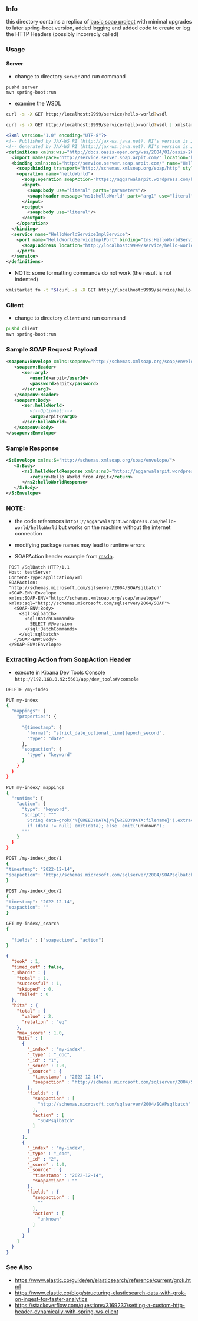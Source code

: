 ### Info

this directory contains a replica of [basic soap project](https://github.com/arpitaggarwal/soap) with minimal upgrades to later spring-boot version, added logging and added code to create or log the HTTP Headers (possibly incorrecly called)

### Usage

#### Server

* change to directory `server` and run command 
```
pushd server
mvn spring-boot:run
```

 * examine the WSDL 

```sh
curl -s -X GET http://localhost:9999/service/hello-world?wsdl
```

```sh
curl -s -X GET http://localhost:9999/service/hello-world?wsdl | xmlstarlet fo  -
```

```XML
<?xml version="1.0" encoding="UTF-8"?>
<!-- Published by JAX-WS RI (http://jax-ws.java.net). RI's version is JAX-WS RI 2.2.9-b130926.1035 svn-revision#5f6196f2b90e9460065a4c2f4e30e065b245e51e. -->
<!-- Generated by JAX-WS RI (http://jax-ws.java.net). RI's version is JAX-WS RI 2.2.9-b130926.1035 svn-revision#5f6196f2b90e9460065a4c2f4e30e065b245e51e. -->
<definitions xmlns:wsu="http://docs.oasis-open.org/wss/2004/01/oasis-200401-wss-wssecurity-utility-1.0.xsd" xmlns:wsp="http://www.w3.org/ns/ws-policy" xmlns:wsp1_2="http://schemas.xmlsoap.org/ws/2004/09/policy" xmlns:wsam="http://www.w3.org/2007/05/addressing/metadata" xmlns:soap="http://schemas.xmlsoap.org/wsdl/soap/" xmlns:tns="http://impl.service.server.soap.arpit.com/" xmlns:xsd="http://www.w3.org/2001/XMLSchema" xmlns="http://schemas.xmlsoap.org/wsdl/" targetNamespace="http://impl.service.server.soap.arpit.com/" name="HelloWorldServiceImplService">
  <import namespace="http://service.server.soap.arpit.com/" location="http://localhost:9999/service/hello-world?wsdl=1"/>
  <binding xmlns:ns1="http://service.server.soap.arpit.com/" name="HelloWorldServiceImplPortBinding" type="ns1:HelloWorldService">
    <soap:binding transport="http://schemas.xmlsoap.org/soap/http" style="document"/>
    <operation name="helloWorld">
      <soap:operation soapAction="https://aggarwalarpit.wordpress.com/hello-world/helloWorld"/>
      <input>
        <soap:body use="literal" parts="parameters"/>
        <soap:header message="ns1:helloWorld" part="arg1" use="literal"/>
      </input>
      <output>
        <soap:body use="literal"/>
      </output>
    </operation>
  </binding>
  <service name="HelloWorldServiceImplService">
    <port name="HelloWorldServiceImplPort" binding="tns:HelloWorldServiceImplPortBinding">
      <soap:address location="http://localhost:9999/service/hello-world"/>
    </port>
  </service>
</definitions>

```
* NOTE: some formatting commands do not work (the result is not indented)

```sh
xmlstarlet fo -t "$(curl -s -X GET http://localhost:9999/service/hello-world?wsdl)"
```

### Client

* change to directory `client` and run command 
```sh
pushd client
mvn spring-boot:run
```
### Sample SOAP Request Payload

```XML
<soapenv:Envelope xmlns:soapenv="http://schemas.xmlsoap.org/soap/envelope/" xmlns:ser="http://service.server.soap.arpit.com/">
   <soapenv:Header>
      <ser:arg1>
         <userId>arpit</userId>
         <password>arpit</password>
      </ser:arg1>
   </soapenv:Header>
   <soapenv:Body>
      <ser:helloWorld>
         <!--Optional:-->
         <arg0>Arpit</arg0>
      </ser:helloWorld>
   </soapenv:Body>
</soapenv:Envelope>
```

### Sample Response

```XML
<S:Envelope xmlns:S="http://schemas.xmlsoap.org/soap/envelope/">
   <S:Body>
      <ns2:helloWorldResponse xmlns:ns3="https://aggarwalarpit.wordpress.com" xmlns:ns2="http://service.server.soap.arpit.com/">
         <return>Hello World from Arpit</return>
      </ns2:helloWorldResponse>
   </S:Body>
</S:Envelope>
```

### NOTE: 

* the code references `https://aggarwalarpit.wordpress.com/hello-world/helloWorld` but works on the machine without the internet connection
* modifying package names may lead to runtime errors

* SOAPAction header example from [msdn](https://learn.microsoft.com/en-us/openspecs/sql_server_protocols/ms-ssnws/bb3d9ea3-6f43-4c72-afc2-c873b304dcde).
```text
 POST /SqlBatch HTTP/1.1
 Host: testServer
 Content-Type:application/xml
 SOAPAction: 
 "http://schemas.microsoft.com/sqlserver/2004/SOAPsqlbatch"
 <SOAP-ENV:Envelope
 xmlns:SOAP-ENV="http://schemas.xmlsoap.org/soap/envelope/"
 xmlns:sql="http://schemas.microsoft.com/sqlserver/2004/SOAP">
   <SOAP-ENV:Body>
     <sql:sqlbatch>
       <sql:BatchCommands>
         SELECT @@version
       </sql:BatchCommands>
     </sql:sqlbatch>
   </SOAP-ENV:Body>
 </SOAP-ENV:Envelope>
```



### Extracting Action from SoapAction Header

* execute in Kibana Dev Tools Console `http://192.168.0.92:5601/app/dev_tools#/console`

```sh
DELETE /my-index
```

```sh
PUT my-index
{
  "mappings": {
    "properties": {
            
      "@timestamp": {
        "format": "strict_date_optional_time||epoch_second",
        "type": "date"
      },
      "soapaction": {
        "type": "keyword"
      }
    }
  }
}
```

```sh
PUT my-index/_mappings
{
  "runtime": {
    "action": {
      "type": "keyword",
      "script": """
        String data=grok('%{GREEDYDATA}/%{GREEDYDATA:filename}').extract(doc["soapaction"].value)?.filename;
        if (data != null) emit(data); else  emit("unknown"); 
      """
    }
  }
}

```


```sh
POST /my-index/_doc/1
{
"timestamp": "2022-12-14",
"soapaction": "http://schemas.microsoft.com/sqlserver/2004/SOAPsqlbatch"
}
````
```sh
POST /my-index/_doc/2
{
"timestamp": "2022-12-14",
"soapaction": ""
}
```


```sh
GET my-index/_search
{
  
  "fields" : ["soapaction", "action"]
}
```
```json
{
  "took" : 1,
  "timed_out" : false,
  "_shards" : {
    "total" : 1,
    "successful" : 1,
    "skipped" : 0,
    "failed" : 0
  },
  "hits" : {
    "total" : {
      "value" : 2,
      "relation" : "eq"
    },
    "max_score" : 1.0,
    "hits" : [
      {
        "_index" : "my-index",
        "_type" : "_doc",
        "_id" : "1",
        "_score" : 1.0,
        "_source" : {
          "timestamp" : "2022-12-14",
          "soapaction" : "http://schemas.microsoft.com/sqlserver/2004/SOAPsqlbatch"
        },
        "fields" : {
          "soapaction" : [
            "http://schemas.microsoft.com/sqlserver/2004/SOAPsqlbatch"
          ],
          "action" : [
            "SOAPsqlbatch"
          ]
        }
      },
      {
        "_index" : "my-index",
        "_type" : "_doc",
        "_id" : "2",
        "_score" : 1.0,
        "_source" : {
          "timestamp" : "2022-12-14",
          "soapaction" : ""
        },
        "fields" : {
          "soapaction" : [
            ""
          ],
          "action" : [
            "unknown"
          ]
        }
      }
    ]
  }
}
```

### See Also

  * https://www.elastic.co/guide/en/elasticsearch/reference/current/grok.html
  * https://www.elastic.co/blog/structuring-elasticsearch-data-with-grok-on-ingest-for-faster-analytics 
  * https://stackoverflow.com/questions/3169237/setting-a-custom-http-header-dynamically-with-spring-ws-client
